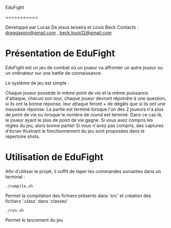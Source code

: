 EduFight

===========

Développé par Lucas De jesus teixeira et Louis Beck
Contacts : draggaspro@gmail.com , beck.louis12@gmail.com

# Présentation de EduFight

EduFight est un jeu de combat où un joueur va affronter un autre joueur ou un ordinateur sur une battle de connaissance.

Le système de jeu est simple :

Chaque joueur possède le même point de vie et la même puissance d'attaque, chacun son tour, chaque joueur devront répondre à une question, si ils ont la bonne réponse, leur attaque feront + de dégâts que si ils ont une mauvaise réponse.
La partie est terminé lorsque l'un des 2 joueurs n'a plus de point de vie ou lorsque le nombre de round est terminé.
Dans ce cas là, le joueur ayant le plus de point de vie gagne.
Si vous avez compris les règles du jeu, alors bonne partie!
Si vous n'avez pas compris, des captures d'écran illustrant le fonctionnement du jeu sont proposées dans le répertoire shots.

# Utilisation de EduFight

Afin d'utiliser le projet, il suffit de taper les commandes suivantes dans un terminal :

```
./compile.sh
```
Permet la compilation des fichiers présents dans 'src' et création des fichiers '.class' dans 'classes'


```
./run.sh
```
Permet le lancement du jeu